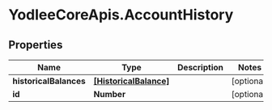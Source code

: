 # YodleeCoreApis.AccountHistory

## Properties
Name | Type | Description | Notes
------------ | ------------- | ------------- | -------------
**historicalBalances** | [**[HistoricalBalance]**](HistoricalBalance.md) |  | [optional] 
**id** | **Number** |  | [optional] 
